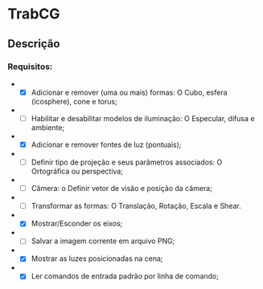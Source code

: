 # TrabCG

## Descrição

### Requisitos:

* - [x] Adicionar e remover (uma ou mais) formas: O Cubo, esfera (icosphere), cone e torus;
* - [ ] Habilitar e desabilitar modelos de iluminação: O Especular, difusa e ambiente;
* - [x] Adicionar e remover fontes de luz (pontuais);
* - [ ] Definir tipo de projeção e seus parâmetros associados: O Ortográfica ou perspectiva;
* - [ ] Câmera: o Definir vetor de visão e posição da câmera;
* - [ ] Transformar as formas: O Translação, Rotação, Escala e Shear.
* - [x] Mostrar/Esconder os eixos;
* - [ ] Salvar a imagem corrente em arquivo PNG;
* - [x] Mostrar as luzes posicionadas na cena;
* - [x] Ler comandos de entrada padrão por linha de comando;
